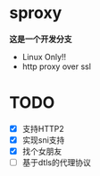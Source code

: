 sproxy
======
**这是一个开发分支**
+ Linux Only!!
+ http proxy over ssl

TODO
======
- [x] 支持HTTP2
- [x] 实现sni支持
- [x] 找个女朋友
- [ ] 基于dtls的代理协议

